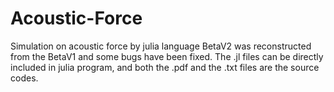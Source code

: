 # Acoustic-Force
Simulation on acoustic force by julia language
BetaV2 was reconstructed from the BetaV1 and some bugs have been fixed. The .jl files can be directly included in julia program, and both the .pdf and the .txt files are the source codes. 
